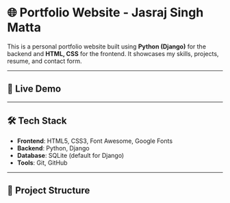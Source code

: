 # 🌐 Portfolio Website - Jasraj Singh Matta

This is a personal portfolio website built using **Python (Django)** for the backend and **HTML, CSS** for the frontend. It showcases my skills, projects, resume, and contact form.

---

## 🚀 Live Demo



---

## 🛠️ Tech Stack

- **Frontend**: HTML5, CSS3, Font Awesome, Google Fonts
- **Backend**: Python, Django
- **Database**: SQLite (default for Django)
- **Tools**: Git, GitHub

---

## 📂 Project Structure

